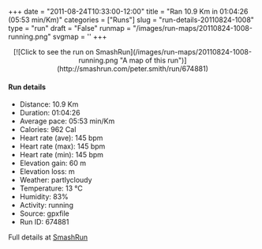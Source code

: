+++
date = "2011-08-24T10:33:00-12:00"
title = "Ran 10.9 Km in 01:04:26 (05:53 min/Km)"
categories = ["Runs"]
slug = "run-details-20110824-1008"
type = "run"
draft = "False"
runmap = "/images/run-maps/20110824-1008-running.png"
svgmap = '<polyline points="0 56, 2 59, 5 59, 9 55, 10 52, 15 49, 18 49, 22 49, 25 49, 28 46, 29 46, 39 45, 45 46, 47 47, 53 53, 54 53, 56 54, 58 55, 62 56, 66 57, 71 56, 76 55, 78 54, 82 52, 88 53, 91 54, 92 54, 96 53, 100 49, 98 44, 97 41, 98 45, 100 49, 99 51, 93 54, 86 52, 83 52, 73 55, 64 57, 60 56, 54 54, 44 46, 31 45, 28 46, 26 49, 25 50, 18 48, 12 51, 6 57, 3 59">'
+++



<!--more-->

<center>
[![Click to see the run on SmashRun](/images/run-maps/20110824-1008-running.png "A map of this run")](http://smashrun.com/peter.smith/run/674881)
</center>

#### Run details

* Distance: 10.9 Km
* Duration: 01:04:26
* Average pace: 05:53 min/Km
* Calories: 962 Cal
* Heart rate (ave): 145 bpm
* Heart rate (max): 145 bpm
* Heart rate (min): 145 bpm
* Elevation gain: 60 m
* Elevation loss:  m
* Weather: partlycloudy
* Temperature: 13 &deg;C
* Humidity: 83%
* Activity: running
* Source: gpxfile
* Run ID: 674881

Full details at [SmashRun](http://smashrun.com/peter.smith/run/674881)